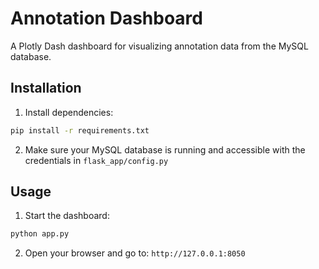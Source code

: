 # Annotation Dashboard

A Plotly Dash dashboard for visualizing annotation data from the MySQL database.

## Installation

1. Install dependencies:
```bash
pip install -r requirements.txt
```

2. Make sure your MySQL database is running and accessible with the credentials in `flask_app/config.py`

## Usage

1. Start the dashboard:
```bash
python app.py
```

2. Open your browser and go to: `http://127.0.0.1:8050`
